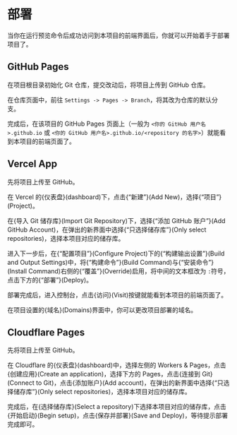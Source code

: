 # 部署

当你在运行预览命令后成功访问到本项目的前端界面后，你就可以开始着手于部署项目了。

## GitHub Pages

在项目根目录初始化 Git 仓库，提交改动后，将项目上传到 GitHub 仓库。

在仓库页面中，前往 ``Settings -> Pages -> Branch``，将其改为仓库的默认分支。

完成后，在该项目的 GitHub Pages 页面上（一般为 ``<你的 GitHub 用户名>.github.io`` 或 ``<你的 GitHub 用户名>.github.io/<repository 的名字>``）就能看到本项目的前端页面了。

## Vercel App

先将项目上传至 GitHub。

在 Vercel 的{仪表盘}(dashboard)下，点击{“新建”}(Add New)，选择{“项目”}(Project)。

在{导入 Git 储存库}(Import Git Repository)下，选择{“添加 GitHub 账户”}(Add GitHub Account)，在弹出的新界面中选择{“只选择储存库”}(Only select repositories)，选择本项目对应的储存库。

进入下一步后，在{“配置项目”}(Configure Project)下的{“构建输出设置”}(Build and Output Settings)中，将{“构建命令”}(Build Command)与{“安装命令”}(Install Command)右侧的{“覆盖”}(Override)启用，将中间的文本框改为 ``:``符号，点击下方的{“部署”}(Deploy)。

部署完成后，进入控制台，点击{访问}(Visit)按键就能看到本项目的前端页面了。

在项目设置的{域名}(Domains)界面中，你可以更改项目部署的域名。

## Cloudflare Pages

先将项目上传至 GitHub。

在 Cloudflare 的{仪表盘}(dashboard)中，选择左侧的 Workers & Pages，点击{创建应用}(Create an application)，选择下方的 Pages，点击{连接到 Git}(Connect to Git)，点击{添加账户}(Add account)，在弹出的新界面中选择{“只选择储存库”}(Only select repositories)，选择本项目对应的储存库。

完成后，在{选择储存库}(Select a repository)下选择本项目对应的储存库，点击{开始启动}(Begin setup)，点击{保存并部署}(Save and Deploy)，等待提示部署完成即可。